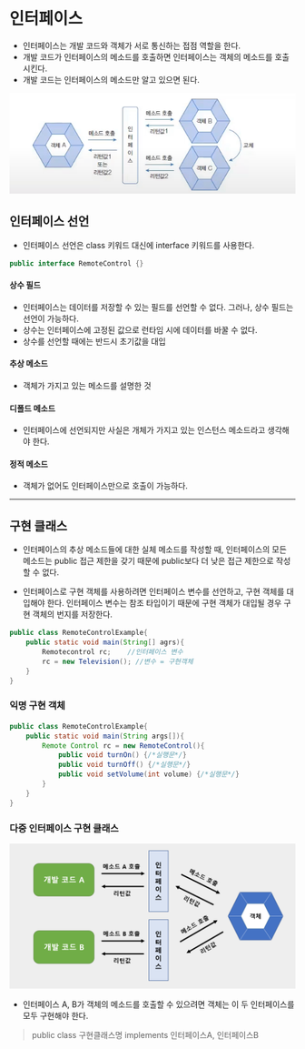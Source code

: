 # 인터페이스

- 인터페이스는 개발 코드와 객체가 서로 통신하는 접점 역할을 한다.
- 개발 코드가 인터페이스의 메소드를 호출하면 인터페이스는 객체의 메소드를 호출시킨다.
- 개발 코드는 인터페이스의 메소드만 알고 있으면 된다.

![Alt text](./images/image.png)

## 인터페이스 선언
- 인터페이스 선언은 class 키워드 대신에 interface 키워드를 사용한다.

```java
public interface RemoteControl {}
```
####  상수 필드
- 인터페이스는 데이터를 저장할 수 있는 필드를 선언할 수 없다. 그러나, 상수 필드는 선언이 가능하다.
- 상수는 인터페이스에  고정된 값으로 런타임 시에 데이터를 바꿀 수 없다. 
- 상수를 선언할 때에는 반드시 초기값을 대입

#### 추상 메소드
- 객체가 가지고 있는 메소드를 설명한 것

#### 디폴드 메소드
- 인터페이스에 선언되지만 사실은 개체가 가지고 있는 인스턴스 메소드라고 생각해야 한다.

#### 정적 메소드
- 객체가 없어도 인터페이스만으로 호출이 가능하다.

---

## 구현 클래스
- 인터페이스의 추상 메소드들에 대한 실체 메소드를 작성할 때, 인터페이스의 모든 메소드는 public 접근 제한을 갖기 때문에 public보다 더 낮은 접근 제한으로 작성할 수 없다.  

- 인터페이스로 구현 객체를 사용하려면 인터페이스 변수를 선언하고, 구현 객체를 대입해야 한다. 인터페이스 변수는 참조 타입이기 때문에 구현 객체가 대입될 경우 구현 객체의 번지를 저장한다.

```java
public class RemoteControlExample{
    public static void main(String[] agrs){
        Remotecontrol rc;    //인터페이스 변수
        rc = new Television(); //변수 = 구현객체
    }
}
```

### 익명 구현 객체
```java
public class RemoteControlExample{
    public static void main(String args[]){
        Remote Control rc = new RemoteControl(){
            public void turnOn() {/*실행문*/}
            public void turnOff() {/*실행문*/}
            public void setVolume(int volume) {/*실행문*/}
        }
    }
}
```

### 다중 인터페이스 구현 클래스
![Alt text](./images/image-1.png)
- 인터페이스 A, B가 객체의 메소드를 호출할 수 있으려면 객체는 이 두 인터페이스를 모두 구현해야 한다.
> public class 구현클래스명 implements 인터페이스A, 인터페이스B

